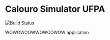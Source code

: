 # Calouro Simulator UFPA
[![Build Status](https://travis-ci.org/lucassid/calourosimulator.svg?branch=master)](https://travis-ci.org/lucassid/calourosimulator)

WOWOWOOWWOWOOWOW application
